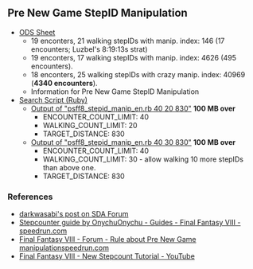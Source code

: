 ## Pre New Game StepID Manipulation

- [ODS Sheet](./psff8rta-stepid-manip-en.zip)
  - 19 enconters, 21 walking stepIDs with manip. index: 146 (17 encounters; Luzbel's 8:19:13s strat)
  - 19 enconters, 17 walking stepIDs with manip. index: 4626 (495 encounters).
  - 18 enconters, 25 walking stepIDs with crazy manip. index: 40969 (**4340 encounters**).
  - Information for Pre New Game StepID Manipulation
- [Search Script (Ruby)](./psff8_stepid_manip_en.rb)
  - [Output of "psff8_stepid_manip_en.rb 40 20 830"](./psff8_stepid_manip_40_20_830.zip) **100 MB over**
    - ENCOUNTER_COUNT_LIMIT: 40
    - WALKING_COUNT_LIMIT: 20
    - TARGET_DISTANCE: 830
  - [Output of "psff8_stepid_manip_en.rb 40 30 830"](./psff8_stepid_manip_40_30_830.zip) **100 MB over**
    - ENCOUNTER_COUNT_LIMIT: 40
    - WALKING_COUNT_LIMIT: 30 - allow walking 10 more stepIDs than above one.
    - TARGET_DISTANCE: 830

### References

- [darkwasabi's post on SDA Forum]( https://forum.speeddemosarchive.com/post/final_fantasy_viii_improving_on_old_847_run725.html#final_fantasy_viii_improving_on_old_847_run725)
- [Stepcounter guide by OnychuOnychu - Guides - Final Fantasy VIII - speedrun.com](https://www.speedrun.com/ff8/guide/ud8pg)
- [Final Fantasy VIII - Forum - Rule about Pre New Game manipulationspeedrun.com](https://www.speedrun.com/ff8/thread/nci3o)
- [Final Fantasy VIII - New Stepcount Tutorial - YouTube](https://www.youtube.com/watch?v=9JSVOUJHY6g)
